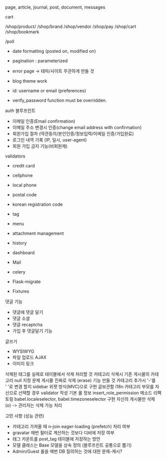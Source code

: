 page, article, journal, post, document, messages

cart

/shop/product/<slug>
/shop/brand
/shop/vendor
/shop/pay
/shop/cart
/shop/bookmark

/poll

* date formatting (posted on, modified on)
* pagination : parameterized

* error page -> 테마/사이트 무관하게 만들 것

* blog theme work

* id: username or email (preferences)
* verify_password function must be overridden.


auth 블루프린트

* 이메일 인증(Email confirmation)
* 이메일 주소 변경시 인증(change email address with confirmation)
* 회원가입 절차 (약관동의/본인인증/정보입력/이메일 인증/가입완료)
* 로그인 내역 기록 (IP, 일시, user-agent)
* 회원 가입 금지 기능(비회원제)

validators

* credit card
* cellphone
* local phone
* postal code
* korean registration code

* tag
* menu
* attachment management
* history
* dashboard

* Mail
* celery
* Flask-migrate
* Fixtures

댓글 기능

* 댓글에 댓글 달기
* 댓글 소셜
* 댓글 recaptcha
* 가입 후 댓글달기 기능

글쓰기

- WYSIWYG
- 파일 업로드 AJAX
- 이미지 링크

삭제된 태그를 실제로 테이블에서 삭제 처리할 것
카테고리 삭제시 기존 게시물의 카테고리 null 지정 문제
게시물 진짜로 삭제 (erase) 기능 만들 것
카테고리 추가시 '-'를 '&nbsp;'로 변경 할지
sidebar 위젯 방식(MVC)으로 구현
글보관함 i18n
카테고리 부모를 자신으로 선택할 경우 validator 작성
기본 롤 정보 insert_role_permission 메소드 리팩토링
babel.localeselector, babel.timezoneselector 구현
자신의 게시물만 삭제 (o) -> 관리자는 삭제 가능 처리

고민 사항 (성능 관련)

* 카테고리 가져올 때 n-join eager-loading (prefetch) 처리 여부
* gravatar 매번 필터로 계산하는 것보다 디비에 저장 여부
* 태그 카운트를 post_tag 테이블에 저장하는 방안
* 모델 클래스는 Base 모델을 상속 정의 (블루프린트 공통으로 뽑기)
* Admin/Guest 롤을 매번 DB 질의하는 것에 대한 문제-캐시?
